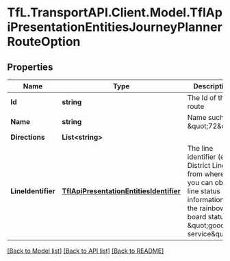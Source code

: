 # TfL.TransportAPI.Client.Model.TflApiPresentationEntitiesJourneyPlannerRouteOption
## Properties

Name | Type | Description | Notes
------------ | ------------- | ------------- | -------------
**Id** | **string** | The Id of the route | [optional] 
**Name** | **string** | Name such as \&quot;72\&quot; | [optional] 
**Directions** | **List&lt;string&gt;** |  | [optional] 
**LineIdentifier** | [**TflApiPresentationEntitiesIdentifier**](TflApiPresentationEntitiesIdentifier.md) | The line identifier (e.g. District Line), from where you can obtain line status information e.g. the rainbow board status \&quot;good service\&quot;. | [optional] 

[[Back to Model list]](../../TfL.TransportAPI.Client/docs/README.md#documentation-for-models) [[Back to API list]](../../TfL.TransportAPI.Client/docs/README.md#documentation-for-api-endpoints) [[Back to README]](../../TfL.TransportAPI.Client/docs/README.md)

